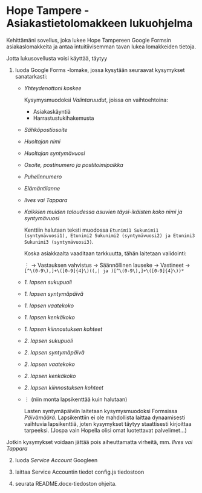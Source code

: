 # Hope Tampere - Asiakastietolomakkeen lukuohjelma

Kehittämäni sovellus, joka lukee Hope Tampereen Google Formsin asiakaslomakkeita ja antaa intuitiivisemman tavan lukea lomakkeiden tietoja.

Jotta lukusovellusta voisi käyttää, täytyy
1. luoda Google Forms -lomake, jossa kysytään seuraavat kysymykset sanatarkasti:
   - _Yhteydenottoni koskee_
   
     Kysymysmuodoksi _Valintaruudut_, joissa on vaihtoehtoina:
     - Asiakaskäyntiä
     - Harrastustukihakemusta
     
   - _Sähköpostiosoite_
   - _Huoltajan nimi_
   - _Huoltajan syntymävuosi_
   - _Osoite, postinumero ja postitoimipaikka_
   - _Puhelinnumero_
   - _Elämäntilanne_
   - _Ilves vai Tappara_
   - _Kaikkien muiden taloudessa asuvien täysi-ikäisten koko nimi ja syntymävuosi_
       
     Kenttiin halutaan teksti muodossa `Etunimi1 Sukunimi1 (syntymävuosi1), Etunimi2 Sukunimi2 (syntymävuosi2) ja Etunimi3 Sukunimi3 (syntymävuosi3)`.
     
     Koska asiakkaalta vaaditaan tarkkuutta, tähän laitetaan validointi:
     
     ⋮ -> Vastauksen vahvistus -> Säännöllinen lauseke -> Vastineet -> `[^\(0-9\),]+\([0-9]{4}\)((,| ja )[^\(0-9\),]+\([0-9]{4}\))*`

   - _1\. lapsen sukupuoli_
   - _1\. lapsen syntymäpäivä_
   - _1\. lapsen vaatekoko_
   - _1\. lapsen kenkäkoko_
   - _1\. lapsen kiinnostuksen kohteet_
   - _2\. lapsen sukupuoli_
   - _2\. lapsen syntymäpäivä_
   - _2\. lapsen vaatekoko_
   - _2\. lapsen kenkäkoko_
   - _2\. lapsen kiinnostuksen kohteet_
   - ⋮ (niin monta lapsikenttää kuin halutaan)
     
     Lasten syntymäpäiviin laitetaan kysymysmuodoksi Formsissa _Päivämäärä_.
     Lapsikenttiin ei ole mahdollista laittaa dynaamisesti vaihtuvia lapsikenttiä, joten kysymykset täytyy staattisesti kirjoittaa tarpeeksi. (Jospa vain Hopella olisi omat luotettavat palvelimet...)

  Jotkin kysymykset voidaan jättää pois aiheuttamatta virheitä, mm. _Ilves vai Tappara_

2. luoda _Service Account_ Googleen

3. laittaa Service Accountin tiedot config.js tiedostoon

4. seurata README.docx-tiedoston ohjeita.
